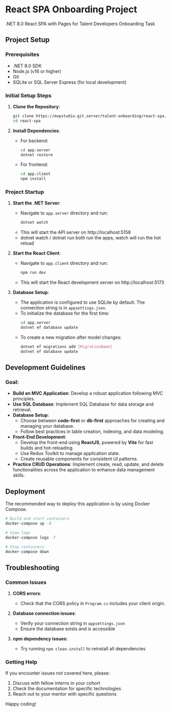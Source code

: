 # React SPA Onboarding Project

.NET 8.0 React SPA with Pages for Talent Developers Onboarding Task

## Project Setup

### Prerequisites
- .NET 8.0 SDK
- Node.js (v16 or higher)
- Git
- SQLite or SQL Server Express (for local development)

### Initial Setup Steps

1. **Clone the Repository**:
   ```bash
   git clone https://mvpstudio.git.server/talent-onboarding/react-spa.git
   cd react-spa
   ```

2. **Install Dependencies**:
    - For backend:
      ```bash
      cd app.server
      dotnet restore
      ```
    - For frontend:
      ```bash
      cd app.client
      npm install
      ```

### Project Startup

1. **Start the .NET Server**:
    - Navigate to `app.server` directory and run:
      ```bash
      dotnet watch
      ```
    - This will start the API server on http://localhost:5158
    - dotnet watch / dotnet run both run the apps, watch will run the hot reload

2. **Start the React Client**:
    - Navigate to `app.client` directory and run:
      ```bash
      npm run dev
      ```
    - This will start the React development server on http://localhost:5173

3. **Database Setup**:
    - The application is configured to use SQLite by default. The connection string is in `appsettings.json`.
    - To initialize the database for the first time:
      ```bash
      cd app.server
      dotnet ef database update
      ```
    - To create a new migration after model changes:
      ```bash
      dotnet ef migrations add [MigrationName]
      dotnet ef database update
      ```

## Development Guidelines

### Goal:
- **Build an MVC Application**: Develop a robust application following MVC principles.
- **Use SQL Database**: Implement SQL Database for data storage and retrieval.
- **Database Setup**:
    - Choose between **code-first** or **db-first** approaches for creating and managing your database.
    - Follow best practices in table creation, indexing, and data modeling.
- **Front-End Development**:
    - Develop the front-end using **ReactJS**, powered by **Vite** for fast builds and hot-reloading.
    - Use Redux Toolkit to manage application state.
    - Create reusable components for consistent UI patterns.
- **Practice CRUD Operations**: Implement create, read, update, and delete functionalities across the application to enhance data management skills.

## Deployment

The recommended way to deploy this application is by using Docker Compose.

```bash
# Build and start containers
docker-compose up -d

# View logs
docker-compose logs -f

# Stop containers
docker-compose down
```

## Troubleshooting

### Common Issues

1. **CORS errors**:
    - Check that the CORS policy in `Program.cs` includes your client origin.

2. **Database connection issues**:
    - Verify your connection string in `appsettings.json`
    - Ensure the database exists and is accessible

3. **npm dependency issues**:
    - Try running `npm clean-install` to reinstall all dependencies

### Getting Help

If you encounter issues not covered here, please:
1. Discuss with fellow interns in your cohort
2. Check the documentation for specific technologies
3. Reach out to your mentor with specific questions

Happy coding!